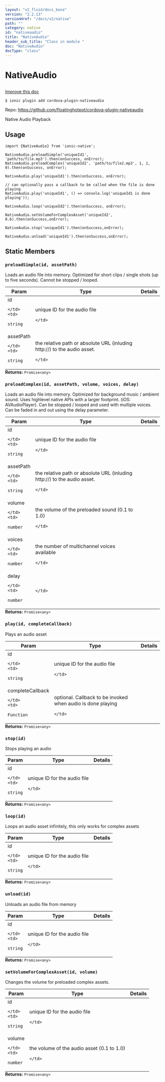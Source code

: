 ```yaml
---
layout: "v2_fluid/docs_base"
version: "2.2.13"
versionHref: "/docs/v2/native"
path: ""
category: native
id: "nativeaudio"
title: "NativeAudio"
header_sub_title: "Class in module "
doc: "NativeAudio"
docType: "class"
---
```








<h1 class="api-title">
  
  NativeAudio
  

  

  

</h1>

<a class="improve-v2-docs" href="http://github.com/driftyco/ionic-native/edit/master/src/plugins/native-audio.ts#L0">
  Improve this doc
</a>



<!-- decorators -->


<pre><code>$ ionic plugin add cordova-plugin-nativeaudio</code></pre>
<p>Repo:
  <a href="https://github.com/floatinghotpot/cordova-plugin-nativeaudio">
    https://github.com/floatinghotpot/cordova-plugin-nativeaudio
  </a>
</p>

<!-- description -->

<p>Native Audio Playback</p>



<!-- @usage tag -->

<h2>Usage</h2>

<pre><code class="lang-typescript">import {NativeAudio} from &#39;ionic-native&#39;;

NativeAudio.preloadSimple(&#39;uniqueId1&#39;, &#39;path/to/file.mp3&#39;).then(onSuccess, onError);
NativeAudio.preloadComplex(&#39;uniqueId2&#39;, &#39;path/to/file2.mp3&#39;, 1, 1, 0).then(onSuccess, onError);

NativeAudio.play(&#39;uniqueId1&#39;).then(onSuccess, onError);

// can optionally pass a callback to be called when the file is done playing
NativeAudio.play(&#39;uniqueId1&#39;, () =&gt; console.log(&#39;uniqueId1 is done playing&#39;));

NativeAudio.loop(&#39;uniqueId2&#39;).then(onSuccess, onError);

NativeAudio.setVolumeForComplexAsset(&#39;uniqueId2&#39;, 0.6).then(onSuccess,onError);

NativeAudio.stop(&#39;uniqueId1&#39;).then(onSuccess,onError);

NativeAudio.unload(&#39;uniqueId1&#39;).then(onSuccess,onError);
</code></pre>




<!-- @property tags -->


<h2>Static Members</h2>

<div id="preloadSimple"></div>
<h3><code>preloadSimple(id,&nbsp;assetPath)</code>
  
</h3>


Loads an audio file into memory. Optimized for short clips / single shots (up to five seconds). Cannot be stopped / looped.


<table class="table param-table" style="margin:0;">
  <thead>
  <tr>
    <th>Param</th>
    <th>Type</th>
    <th>Details</th>
  </tr>
  </thead>
  <tbody>
  
  <tr>
    <td>
      id
      
      
    </td>
    <td>
      
<code>string</code>
    </td>
    <td>
      <p>unique ID for the audio file</p>

      
    </td>
  </tr>
  
  <tr>
    <td>
      assetPath
      
      
    </td>
    <td>
      
<code>string</code>
    </td>
    <td>
      <p>the relative path or absolute URL (inluding http://) to the audio asset.</p>

      
    </td>
  </tr>
  
  </tbody>
</table>





<div class="return-value" markdown="1">
  <i class="icon ion-arrow-return-left"></i>
  <b>Returns:</b> 
<code>Promise&lt;any&gt;</code> 
</div>



<div id="preloadComplex"></div>
<h3><code>preloadComplex(id,&nbsp;assetPath,&nbsp;volume,&nbsp;voices,&nbsp;delay)</code>
  
</h3>


Loads an audio file into memory. Optimized for background music / ambient sound. Uses highlevel native APIs with a larger footprint. (iOS: AVAudioPlayer). Can be stopped / looped and used with multiple voices. Can be faded in and out using the delay parameter.


<table class="table param-table" style="margin:0;">
  <thead>
  <tr>
    <th>Param</th>
    <th>Type</th>
    <th>Details</th>
  </tr>
  </thead>
  <tbody>
  
  <tr>
    <td>
      id
      
      
    </td>
    <td>
      
<code>string</code>
    </td>
    <td>
      <p>unique ID for the audio file</p>

      
    </td>
  </tr>
  
  <tr>
    <td>
      assetPath
      
      
    </td>
    <td>
      
<code>string</code>
    </td>
    <td>
      <p>the relative path or absolute URL (inluding http://) to the audio asset.</p>

      
    </td>
  </tr>
  
  <tr>
    <td>
      volume
      
      
    </td>
    <td>
      
<code>number</code>
    </td>
    <td>
      <p>the volume of the preloaded sound (0.1 to 1.0)</p>

      
    </td>
  </tr>
  
  <tr>
    <td>
      voices
      
      
    </td>
    <td>
      
<code>number</code>
    </td>
    <td>
      <p>the number of multichannel voices available</p>

      
    </td>
  </tr>
  
  <tr>
    <td>
      delay
      
      
    </td>
    <td>
      
<code>number</code>
    </td>
    <td>
      
      
    </td>
  </tr>
  
  </tbody>
</table>





<div class="return-value" markdown="1">
  <i class="icon ion-arrow-return-left"></i>
  <b>Returns:</b> 
<code>Promise&lt;any&gt;</code> 
</div>



<div id="play"></div>
<h3><code>play(id,&nbsp;completeCallback)</code>
  
</h3>




Plays an audio asset


<table class="table param-table" style="margin:0;">
  <thead>
  <tr>
    <th>Param</th>
    <th>Type</th>
    <th>Details</th>
  </tr>
  </thead>
  <tbody>
  
  <tr>
    <td>
      id
      
      
    </td>
    <td>
      
<code>string</code>
    </td>
    <td>
      <p>unique ID for the audio file</p>

      
    </td>
  </tr>
  
  <tr>
    <td>
      completeCallback
      
      
    </td>
    <td>
      
<code>Function</code>
    </td>
    <td>
      <p>optional. Callback to be invoked when audio is done playing</p>

      
    </td>
  </tr>
  
  </tbody>
</table>





<div class="return-value" markdown="1">
  <i class="icon ion-arrow-return-left"></i>
  <b>Returns:</b> 
<code>Promise&lt;any&gt;</code> 
</div>



<div id="stop"></div>
<h3><code>stop(id)</code>
  
</h3>


Stops playing an audio


<table class="table param-table" style="margin:0;">
  <thead>
  <tr>
    <th>Param</th>
    <th>Type</th>
    <th>Details</th>
  </tr>
  </thead>
  <tbody>
  
  <tr>
    <td>
      id
      
      
    </td>
    <td>
      
<code>string</code>
    </td>
    <td>
      <p>unique ID for the audio file</p>

      
    </td>
  </tr>
  
  </tbody>
</table>





<div class="return-value" markdown="1">
  <i class="icon ion-arrow-return-left"></i>
  <b>Returns:</b> 
<code>Promise&lt;any&gt;</code> 
</div>



<div id="loop"></div>
<h3><code>loop(id)</code>
  
</h3>


Loops an audio asset infinitely, this only works for complex assets


<table class="table param-table" style="margin:0;">
  <thead>
  <tr>
    <th>Param</th>
    <th>Type</th>
    <th>Details</th>
  </tr>
  </thead>
  <tbody>
  
  <tr>
    <td>
      id
      
      
    </td>
    <td>
      
<code>string</code>
    </td>
    <td>
      <p>unique ID for the audio file</p>

      
    </td>
  </tr>
  
  </tbody>
</table>





<div class="return-value" markdown="1">
  <i class="icon ion-arrow-return-left"></i>
  <b>Returns:</b> 
<code>Promise&lt;any&gt;</code> 
</div>



<div id="unload"></div>
<h3><code>unload(id)</code>
  
</h3>


Unloads an audio file from memory


<table class="table param-table" style="margin:0;">
  <thead>
  <tr>
    <th>Param</th>
    <th>Type</th>
    <th>Details</th>
  </tr>
  </thead>
  <tbody>
  
  <tr>
    <td>
      id
      
      
    </td>
    <td>
      
<code>string</code>
    </td>
    <td>
      <p>unique ID for the audio file</p>

      
    </td>
  </tr>
  
  </tbody>
</table>





<div class="return-value" markdown="1">
  <i class="icon ion-arrow-return-left"></i>
  <b>Returns:</b> 
<code>Promise&lt;any&gt;</code> 
</div>



<div id="setVolumeForComplexAsset"></div>
<h3><code>setVolumeForComplexAsset(id,&nbsp;volume)</code>
  
</h3>


Changes the volume for preloaded complex assets.


<table class="table param-table" style="margin:0;">
  <thead>
  <tr>
    <th>Param</th>
    <th>Type</th>
    <th>Details</th>
  </tr>
  </thead>
  <tbody>
  
  <tr>
    <td>
      id
      
      
    </td>
    <td>
      
<code>string</code>
    </td>
    <td>
      <p>unique ID for the audio file</p>

      
    </td>
  </tr>
  
  <tr>
    <td>
      volume
      
      
    </td>
    <td>
      
<code>number</code>
    </td>
    <td>
      <p>the volume of the audio asset (0.1 to 1.0)</p>

      
    </td>
  </tr>
  
  </tbody>
</table>





<div class="return-value" markdown="1">
  <i class="icon ion-arrow-return-left"></i>
  <b>Returns:</b> 
<code>Promise&lt;any&gt;</code> 
</div>




<!-- methods on the class -->



<!-- other classes -->

<!-- end other classes -->

<!-- interfaces -->

<!-- end interfaces -->

<!-- related link --><!-- end content block -->


<!-- end body block -->

